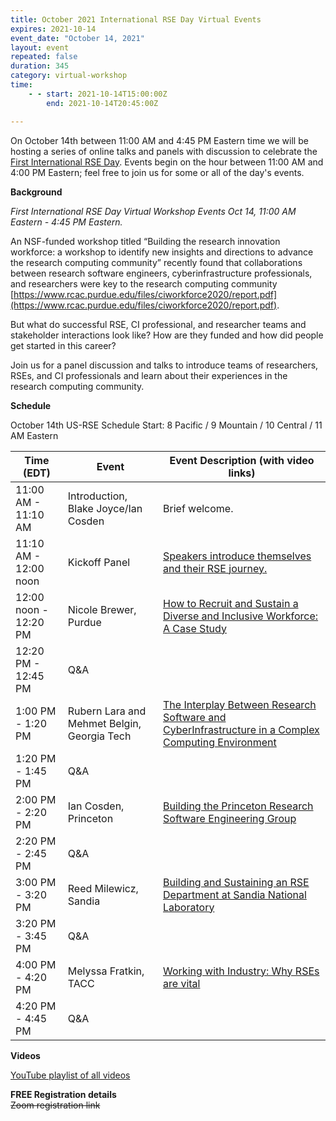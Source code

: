 ```yaml
---
title: October 2021 International RSE Day Virtual Events
expires: 2021-10-14
event_date: "October 14, 2021"
layout: event
repeated: false
duration: 345
category: virtual-workshop
time:
    - - start: 2021-10-14T15:00:00Z
        end: 2021-10-14T20:45:00Z

---
```


On October 14th between 11:00 AM and 4:45 PM Eastern time we will be hosting a series of online
talks and panels with discussion to celebrate the [First International RSE Day](https://researchsoftware.org/council/intl-rse-day.html). Events
begin on the hour between 11:00 AM and 4:00 PM Eastern; feel free to join us for some or all
of the day's events.

**Background**

_First International RSE Day Virtual Workshop Events Oct 14, 11:00 AM Eastern - 4:45 PM Eastern._

An NSF-funded workshop titled “Building the research innovation workforce: a workshop
to identify new insights and directions to advance the research computing community” recently found that collaborations between research software engineers, cyberinfrastructure professionals, and researchers were key to the research computing community [https://www.rcac.purdue.edu/files/ciworkforce2020/report.pdf](https://www.rcac.purdue.edu/files/ciworkforce2020/report.pdf).

But what do successful RSE, CI professional, and researcher teams and stakeholder interactions look like? How are they funded and how did people get started in this career?

Join us for a panel discussion and talks to introduce teams of researchers, RSEs, and CI professionals and learn about their experiences in the research computing community.

**Schedule**

October 14th US-RSE Schedule
Start: 8 Pacific / 9 Mountain / 10 Central / 11 AM Eastern

| Time (EDT)  | Event |  Event Description (with video links)                        |
| ----        | ------|------------------------------------------- |
| 11:00 AM - 11:10 AM | Introduction, Blake Joyce/Ian Cosden   | Brief welcome.  |
| 11:10 AM - 12:00 noon | Kickoff Panel     | [Speakers introduce themselves and their RSE journey.](https://youtu.be/V4lfdqn2LAc) |
| 12:00 noon - 12:20 PM | Nicole Brewer, Purdue     | [How to Recruit and Sustain a Diverse and Inclusive Workforce: A Case Study](https://youtu.be/zlXXLh1EaPY)                 |
| 12:20 PM - 12:45 PM | Q&A               |                                |
| 1:00 PM - 1:20 PM | Rubern Lara and Mehmet Belgin, Georgia Tech     | [The Interplay Between Research Software and CyberInfrastructure in a Complex Computing Environment](https://youtu.be/lj47xc72Ke4)                  |
| 1:20 PM - 1:45 PM | Q&A               |                                |
| 2:00 PM - 2:20 PM | Ian Cosden, Princeton     | [Building the Princeton Research Software Engineering Group](https://youtu.be/0akW11njIUo)                      |
| 2:20 PM - 2:45 PM | Q&A               |                                |
| 3:00 PM - 3:20 PM | Reed Milewicz, Sandia      | [Building and Sustaining an RSE Department at Sandia National Laboratory](https://youtu.be/IBvBvDHmW-w)                      |
| 3:20 PM - 3:45 PM | Q&A               |                                |
| 4:00 PM - 4:20 PM | Melyssa Fratkin, TACC     | [Working with Industry: Why RSEs are vital](https://youtu.be/ssleBRFXV6M)                       |
| 4:20 PM - 4:45 PM | Q&A               |                                |

**Videos**

[YouTube playlist of all videos](https://www.youtube.com/playlist?list=PLMgG8jy8w-8ng3nXVt1hpx3dhcejOd-kT)

**FREE Registration details**  
~~Zoom registration link~~

